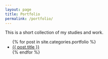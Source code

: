 ```yaml
---
layout: page
title: Portfolio
permalink: /portfolio/
---
```


This is a short collection of my studies and work.

<ul>
{% for post in site.categories.portfolio %}
<li><a href="{{ site.baseurl }}{{ post.url }}">{{ post.title }}</a></li>
{% endfor %}
</ul>
